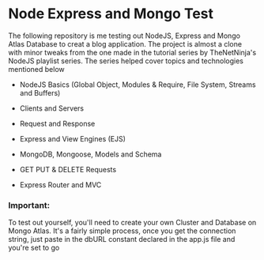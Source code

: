 # Node Express and Mongo Test

The following repository is me testing out NodeJS, Express and Mongo Atlas Database to creat a blog application. The project is almost a clone with minor tweaks from the one made in the tutorial series by TheNetNinja's NodeJS playlist series. The series helped cover topics and technologies mentioned below

- NodeJS Basics (Global Object, Modules & Require, File System, Streams and Buffers)

- Clients and Servers

- Request and Response

- Express and View Engines (EJS)

- MongoDB, Mongoose, Models and Schema

- GET PUT & DELETE Requests

- Express Router and MVC  

### Important:  
To test out yourself, you'll need to create your own Cluster and Database on Mongo Atlas. It's a fairly simple process, once you get the connection string, just paste in the dbURL constant declared in the app.js file and you're set to go


